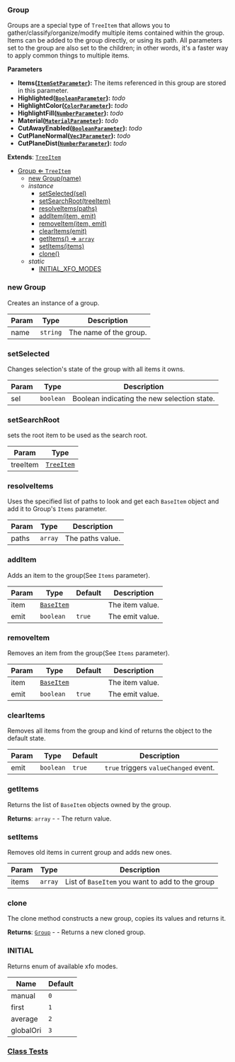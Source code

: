 <a name="Group"></a>

### Group 
Groups are a special type of `TreeItem` that allows you to gather/classify/organize/modify
multiple items contained within the group. Items can be added to the group directly, or using
its path.
All parameters set to the group are also set to the children; in other words, it's a faster way
to apply common things to multiple items.

**Parameters**
* **Items([`ItemSetParameter`](api/SceneTree/Parameters/ItemSetParameter.md)):** The items referenced in this group are stored in this parameter.
* **Highlighted([`BooleanParameter`](api/SceneTree/Parameters/BooleanParameter.md)):** _todo_
* **HighlightColor([`ColorParameter`](api/SceneTree/Parameters/ColorParameter.md)):** _todo_
* **HighlightFill([`NumberParameter`](api/SceneTree/Parameters/NumberParameter.md)):** _todo_
* **Material([`MaterialParameter`](api/SceneTree/Parameters/MaterialParameter.md)):** _todo_
* **CutAwayEnabled([`BooleanParameter`](api/SceneTree/Parameters/BooleanParameter.md)):** _todo_
* **CutPlaneNormal([`Vec3Parameter`](api/SceneTree/Parameters/Vec3Parameter.md)):** _todo_
* **CutPlaneDist([`NumberParameter`](api/SceneTree/Parameters/NumberParameter.md)):** _todo_


**Extends**: <code>[TreeItem](api/SceneTree/TreeItem.md)</code>  

* [Group ⇐ <code>TreeItem</code>](#Group)
    * [new Group(name)](#new-Group)
    * _instance_
        * [setSelected(sel)](#setSelected)
        * [setSearchRoot(treeItem)](#setSearchRoot)
        * [resolveItems(paths)](#resolveItems)
        * [addItem(item, emit)](#addItem)
        * [removeItem(item, emit)](#removeItem)
        * [clearItems(emit)](#clearItems)
        * [getItems() ⇒ <code>array</code>](#getItems)
        * [setItems(items)](#setItems)
        * [clone()](#clone)
    * _static_
        * [INITIAL_XFO_MODES](#INITIAL_XFO_MODES)

<a name="new_Group_new"></a>

### new Group
Creates an instance of a group.


| Param | Type | Description |
| --- | --- | --- |
| name | <code>string</code> | The name of the group. |

<a name="Group+setSelected"></a>

### setSelected
Changes selection's state of the group with all items it owns.



| Param | Type | Description |
| --- | --- | --- |
| sel | <code>boolean</code> | Boolean indicating the new selection state. |

<a name="Group+setSearchRoot"></a>

### setSearchRoot
sets the root item to be used as the search root.



| Param | Type |
| --- | --- |
| treeItem | <code>[TreeItem](api/SceneTree/TreeItem.md)</code> | 

<a name="Group+resolveItems"></a>

### resolveItems
Uses the specified list of paths to look and get each `BaseItem` object and add it to Group's `Items` parameter.



| Param | Type | Description |
| --- | --- | --- |
| paths | <code>array</code> | The paths value. |

<a name="Group+addItem"></a>

### addItem
Adds an item to the group(See `Items` parameter).



| Param | Type | Default | Description |
| --- | --- | --- | --- |
| item | <code>[BaseItem](api/SceneTree/BaseItem.md)</code> |  | The item value. |
| emit | <code>boolean</code> | <code>true</code> | The emit value. |

<a name="Group+removeItem"></a>

### removeItem
Removes an item from the group(See `Items` parameter).



| Param | Type | Default | Description |
| --- | --- | --- | --- |
| item | <code>[BaseItem](api/SceneTree/BaseItem.md)</code> |  | The item value. |
| emit | <code>boolean</code> | <code>true</code> | The emit value. |

<a name="Group+clearItems"></a>

### clearItems
Removes all items from the group and kind of returns the object to the default state.



| Param | Type | Default | Description |
| --- | --- | --- | --- |
| emit | <code>boolean</code> | <code>true</code> | `true` triggers `valueChanged` event. |

<a name="Group+getItems"></a>

### getItems
Returns the list of `BaseItem` objects owned by the group.


**Returns**: <code>array</code> - - The return value.  
<a name="Group+setItems"></a>

### setItems
Removes old items in current group and adds new ones.



| Param | Type | Description |
| --- | --- | --- |
| items | <code>array</code> | List of `BaseItem` you want to add to the group |

<a name="Group+clone"></a>

### clone
The clone method constructs a new group,
copies its values and returns it.


**Returns**: [<code>Group</code>](#Group) - - Returns a new cloned group.  
<a name="Group.INITIAL_XFO_MODES"></a>

### INITIAL
Returns enum of available xfo modes.

| Name | Default |
| --- | --- |
| manual | <code>0</code> |
| first | <code>1</code> |
| average | <code>2</code> |
| globalOri | <code>3</code> |




### [Class Tests](api/SceneTree/Groups/Group.test)